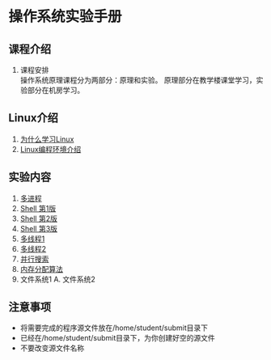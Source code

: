 <head>
<title>操作系统实验手册</title>
<meta http-equiv="Content-Type" content="text/html; charset=UTF-8">
</head>

# 操作系统实验手册
## 课程介绍
1. 课程安排<br>
操作系统原理课程分为两部分：原理和实验。
原理部分在教学楼课堂学习，实验部分在机房学习。

## Linux介绍  
1. [为什么学习Linux](job.html)
2. [Linux编程环境介绍](env.html)

## 实验内容
1. [多进程](proc.html)
2. [Shell 第1版](sh1.html)
3. [Shell 第2版](sh2.html)
4. [Shell 第3版](sh3.html)
5. [多线程1](t1.html)
6. [多线程2](t2.html)
7. [并行搜索](pool.html)
8. [内存分配算法](malloc.html)
9. 文件系统1
A. 文件系统2

## 注意事项
- 将需要完成的程序源文件放在/home/student/submit目录下
- 已经在/home/student/submit目录下，为你创建好空的源文件
- 不要改变源文件名称
